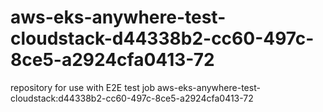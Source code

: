# aws-eks-anywhere-test-cloudstack-d44338b2-cc60-497c-8ce5-a2924cfa0413-72
repository for use with E2E test job aws-eks-anywhere-test-cloudstack:d44338b2-cc60-497c-8ce5-a2924cfa0413-72
